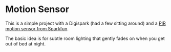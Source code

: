 # Motion Sensor

This is a simple project with a Digispark (had a few sitting around) and a [PIR
motion sensor from Sparkfun](https://www.sparkfun.com/products/8630).

The basic idea is for subtle room lighting that gently fades on when you get out
of bed at night.
